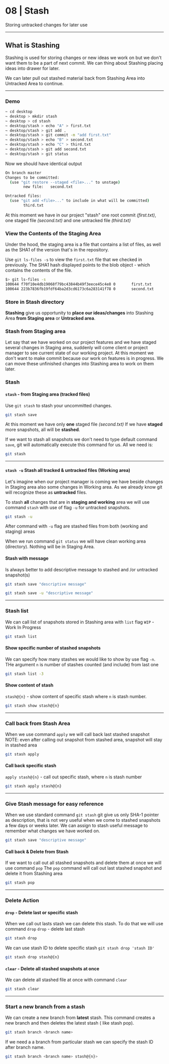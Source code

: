 # 08 | Stash

Storing untracked changes for later use

---

## What is Stashing

Stashing is used for storing changes or new ideas we work on but we don't want them to be a part of next commit. We can thing about Stashing placing ideas into drawer for later.

We can later pull out stashed material back from Stashing Area into Untracked Area to continue.

---

### Demo

```bash
~ cd desktop
~ desktop > mkdir stash
~ desktop > cd stash
~ desktop/stash > echo "A" > first.txt
~ desktop/stash > git add .
~ desktop/stash > git commit -m "add first.txt"
~ desktop/stash > echo "B" > second.txt
~ desktop/stash > echo "C" > third.txt
~ desktop/stash > git add second.txt
~ desktop/stash > git status
```

Now we should have identical output

```bash
On branch master
Changes to be committed:
  (use "git restore --staged <file>..." to unstage)
        new file:   second.txt

Untracked files:
  (use "git add <file>..." to include in what will be committed)
        third.txt

```

At this moment we have in our project "stash" one root commit _(first.txt)_, one staged file _(second.txt)_ and one untracked file _(third.txt)_

### View the Contents of the Staging Area

Under the hood, the staging area is a file that contains a list of files, as well as the SHA1 of the version that's in the repository.

Use `git ls-files -s` to view the `first.txt` file that we checked in previously. The SHA1 hash displayed points to the blob object - which contains the contents of the file.

```bash
$> git ls-files -s
100644 f70f10e4db19068f79bc43844b49f3eece45c4e8 0       first.txt
100644 223b7836fb19fdf64ba2d3cd6173c6a283141f78 0       second.txt
```

### Store in Stash directory

**Stashing** give us opportunity to **place our ideas/changes** into Stashing Area **from Staging area** or **Untracked area**.

### Stash from Staging area

Let say that we have worked on our project features and we have staged several changes in Staging area, suddenly will come client or project manager to see current state of our working project. At this moment we don't want to make commit because our work on features is in progress. We can move these unfinished changes into Stashing area to work on them later.

### Stash

#### `stash` - from Staging area (tracked files)

Use `git stash` to stash your uncommitted changes.

```bash
git stash save
```

At this moment we have only **one** staged file _(second.txt)_ If we have **staged** more snapshots, all will be **stashed**.

If we want to stash all snapshots we don't need to type default command `save`, git will automatically execute this command for us. All we need is:

```bash
git stash
```

---

#### `stash -u` Stash all tracked & untracked files (Working area)

Let's imagine when our project manager is coming we have beside changes in Staging area also some changes in Working area. As we already know git will recognize these as **untracked** files.

To stash **all** changes that are in **staging and working** area we will use command `stash` with use of flag `-u` for untracked snapshots.

```bash
git stash -u
```

After command with `-u` flag are stashed files from both (working and staging) areas

When we run command `git status` we will have clean working area (directory). Nothing will be in Staging Area.

#### Stash with message

Is always better to add descriptive message to stashed and /or untracked snapshot(s)

```bash
git stash save "descriptive message"
```

```bash
git stash save -u "descriptive message"
```

---

### Stash list

We can call list of snapshots stored in Stashing area with `list` flag
`WIP` - Work In Progress

```bash
git stash list
```

#### Show specific number of stashed snapshots

We can specify how many stashes we would like to show by use flag `-n`. THe argument `n` is number of stashes counted (and include) from last one

```bash
git stash list -3
```

#### Show content of stash

`stash@{n}` - show content of specific stash where `n` is stash number.

```bash
git stash show stash@{n}
```

---

### Call back from Stash Area

When we use command `apply` we will call back last stashed snapshot
NOTE: even after calling out snapshot from stashed area, snapshot will stay in stashed area

```bash
git stash apply
```

#### Call back specific stash

`apply stash@{n}` - call out specific stash, where `n` is stash number

```bash
git stash apply stash@{n}
```

---

### Give Stash message for easy reference

When we use standard command `git stash` git give us only SHA-1 pointer as description, that is not very useful when we come to stashed snapshots a few days or weeks later. We can assign to stash useful message to remember what changes we have worked on.

```bash
git stash save "descriptive message"
```

#### Call back & Delete from Stash

If we want to call out all stashed snapshots and delete them at once we will use command `pop`
The `pop` command will call out last stashed snapshot and delete it from Stashing area

```bash
git stash pop
```

---

### Delete Action

#### `drop` - Delete last or specific stash

When we call out lasts stash we can delete this stash. To do that we will use command `drop`
`drop` - delete last stash

```bash
git stash drop
```

We can use stash ID to delete specific stash `git stash drop 'stash ID'`

```bash
git stash drop stash@{n}
```

#### `clear` - Delete all stashed snapshots at once

We can delete all stashed file at once with command `clear`

```bash
git stash clear
```

---

### Start a new branch from a stash

We can create a new branch from **latest** stash. This command creates a new branch and then deletes the latest stash ( like stash pop).

```bash
git stash branch <branch name>
```

If we need a a branch from particular stash we can specify the stash ID after branch name.

```bash
git stash branch <branch name> stash@{n}>
```
